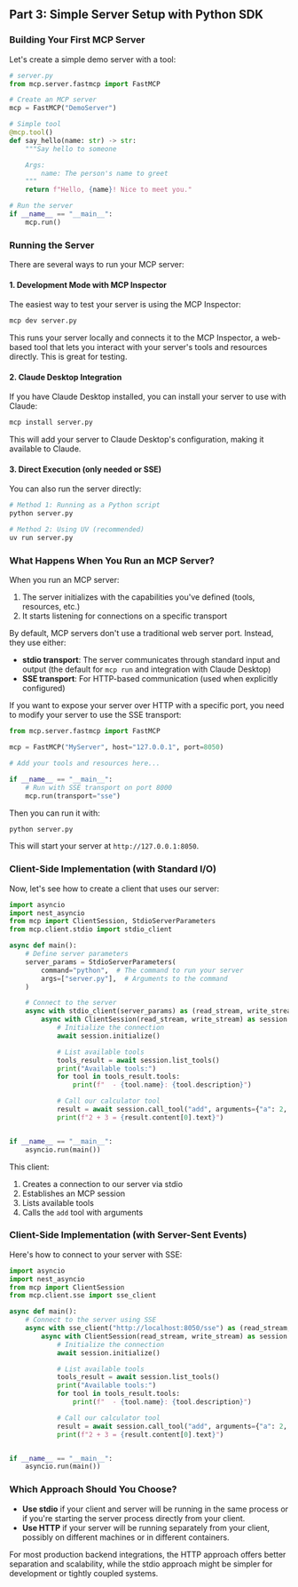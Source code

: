 ## Part 3: Simple Server Setup with Python SDK

### Building Your First MCP Server

Let's create a simple demo server with a tool:

```python
# server.py
from mcp.server.fastmcp import FastMCP

# Create an MCP server
mcp = FastMCP("DemoServer")

# Simple tool
@mcp.tool()
def say_hello(name: str) -> str:
    """Say hello to someone

    Args:
        name: The person's name to greet
    """
    return f"Hello, {name}! Nice to meet you."

# Run the server
if __name__ == "__main__":
    mcp.run()
```

### Running the Server

There are several ways to run your MCP server:

#### 1. Development Mode with MCP Inspector

The easiest way to test your server is using the MCP Inspector:

```bash
mcp dev server.py
```

This runs your server locally and connects it to the MCP Inspector, a web-based tool that lets you interact with your server's tools and resources directly. This is great for testing.

#### 2. Claude Desktop Integration

If you have Claude Desktop installed, you can install your server to use with Claude:

```bash
mcp install server.py
```

This will add your server to Claude Desktop's configuration, making it available to Claude.

#### 3. Direct Execution (only needed or SSE)

You can also run the server directly:

```bash
# Method 1: Running as a Python script
python server.py

# Method 2: Using UV (recommended)
uv run server.py
```

### What Happens When You Run an MCP Server?

When you run an MCP server:

1. The server initializes with the capabilities you've defined (tools, resources, etc.)
2. It starts listening for connections on a specific transport

By default, MCP servers don't use a traditional web server port. Instead, they use either:

- **stdio transport**: The server communicates through standard input and output (the default for `mcp run` and integration with Claude Desktop)
- **SSE transport**: For HTTP-based communication (used when explicitly configured)

If you want to expose your server over HTTP with a specific port, you need to modify your server to use the SSE transport:

```python
from mcp.server.fastmcp import FastMCP

mcp = FastMCP("MyServer", host="127.0.0.1", port=8050)

# Add your tools and resources here...

if __name__ == "__main__":
    # Run with SSE transport on port 8000
    mcp.run(transport="sse")
```

Then you can run it with:

```bash
python server.py
```

This will start your server at `http://127.0.0.1:8050`.

### Client-Side Implementation (with Standard I/O)

Now, let's see how to create a client that uses our server:

```python
import asyncio
import nest_asyncio
from mcp import ClientSession, StdioServerParameters
from mcp.client.stdio import stdio_client

async def main():
    # Define server parameters
    server_params = StdioServerParameters(
        command="python",  # The command to run your server
        args=["server.py"],  # Arguments to the command
    )

    # Connect to the server
    async with stdio_client(server_params) as (read_stream, write_stream):
        async with ClientSession(read_stream, write_stream) as session:
            # Initialize the connection
            await session.initialize()

            # List available tools
            tools_result = await session.list_tools()
            print("Available tools:")
            for tool in tools_result.tools:
                print(f"  - {tool.name}: {tool.description}")

            # Call our calculator tool
            result = await session.call_tool("add", arguments={"a": 2, "b": 3})
            print(f"2 + 3 = {result.content[0].text}")


if __name__ == "__main__":
    asyncio.run(main())
```

This client:

1. Creates a connection to our server via stdio
2. Establishes an MCP session
3. Lists available tools
4. Calls the `add` tool with arguments

### Client-Side Implementation (with Server-Sent Events)

Here's how to connect to your server with SSE:

```python
import asyncio
import nest_asyncio
from mcp import ClientSession
from mcp.client.sse import sse_client

async def main():
    # Connect to the server using SSE
    async with sse_client("http://localhost:8050/sse") as (read_stream, write_stream):
        async with ClientSession(read_stream, write_stream) as session:
            # Initialize the connection
            await session.initialize()

            # List available tools
            tools_result = await session.list_tools()
            print("Available tools:")
            for tool in tools_result.tools:
                print(f"  - {tool.name}: {tool.description}")

            # Call our calculator tool
            result = await session.call_tool("add", arguments={"a": 2, "b": 3})
            print(f"2 + 3 = {result.content[0].text}")


if __name__ == "__main__":
    asyncio.run(main())
```

### Which Approach Should You Choose?

- **Use stdio** if your client and server will be running in the same process or if you're starting the server process directly from your client.
- **Use HTTP** if your server will be running separately from your client, possibly on different machines or in different containers.

For most production backend integrations, the HTTP approach offers better separation and scalability, while the stdio approach might be simpler for development or tightly coupled systems.
